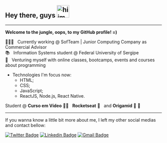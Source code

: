 ## Hey there, guys <img src="https://media.giphy.com/media/f4DmXx6APMvCWkvx9t/giphy.gif" alt="hiimage" width="40">
---
**Welcome to the jungle, oops, to my GitHub profile! =)** 

👩🏻‍💻 &nbsp; Currently working @ SofTeam | Junior Computing Company as Commercial Advisor
<br/>📚 &nbsp; Information Systems student @ Federal University of Sergipe
<br/>🚀 &nbsp; Venturing myself with online classes, bootcamps, events and courses about programming

* Technologies I'm focus now:
  * HTML;
  * CSS;
  * JavaScript;
  * ReactJS, Node.js, React Native.
  
Student @ **Curso em Vídeo** 🖖🏻 &nbsp; **Rocketseat** 🚀 &nbsp; and **Origamid** 🐺 💜

---
If you wanna know a little bit more about me, I left my other social medias and contact bellow:

[![Twitter Badge](https://img.shields.io/badge/-@ohlecca-1ca0f1?style=flat-square&labelColor=1ca0f1&logo=twitter&logoColor=white&link=https://twitter.com/ohlecca)](https://twitter.com/ohlecca)
[![Linkedin Badge](https://img.shields.io/badge/-Letícia%20Oliveira-blue?style=flat-square&logo=Linkedin&logoColor=white&link=https://www.linkedin.com/in/oliveiralecca)](https://www.linkedin.com/in/oliveiralecca)
[![Gmail Badge](https://img.shields.io/badge/-oliveirallecca@gmail.com-c14438?style=flat-square&logo=Gmail&logoColor=white&link=mailto:oliveirallecca@gmail.com)](mailto:oliveirallecca@gmail.com)

